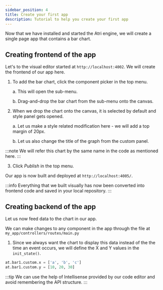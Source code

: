 ```yaml
---
sidebar_position: 4
title: Create your first app
description: Tutorial to help you create your first app
---
```

Now that we have installed and started the Atri engine, we will create a single page app that contains a bar chart.

## Creating frontend of the app

Let's to the visual editor started at `http://localhost:4002`. We will create the frontend of our app here. 

1. To add the bar chart, click the component picker in the top menu. 

    a. This will open the sub-menu. 

    b. Drag-and-drop the bar chart from the sub-menu onto the canvas. 

2. When we drop the chart onto the canvas, it is selected by default and style panel gets opened. 

    a. Let us make a style related modification here - we will add a top margin of 20px.

    b. Let us also change the title of the graph from the custom panel. 

:::note
We will refer this chart by the same name in the code as mentioned here. 
:::

3. Click <i>Publish</i> in the top menu. 

Our app is now built and deployed at `http://localhost:4005/`. 

:::info
Everything that we built visually has now been converted into frontend code and saved in your local repository. 
:::

## Creating backend of the app

Let us now feed data to the chart in our app. 

We can make changes to any component in the app through the file at `my_app/controllers/routes/main.py`

1. Since we always want the chart to display this data instead of the the time an event occurs, we will define the X and Y values in the `init_state()`. 

```python
at.bar1.custom.x = ['a', 'b', 'c']
at.bar1.custom.y = [10, 20, 30]
```

:::tip
We can use the help of Intellisense provided by our code editor and avoid remembering the API structure.
:::